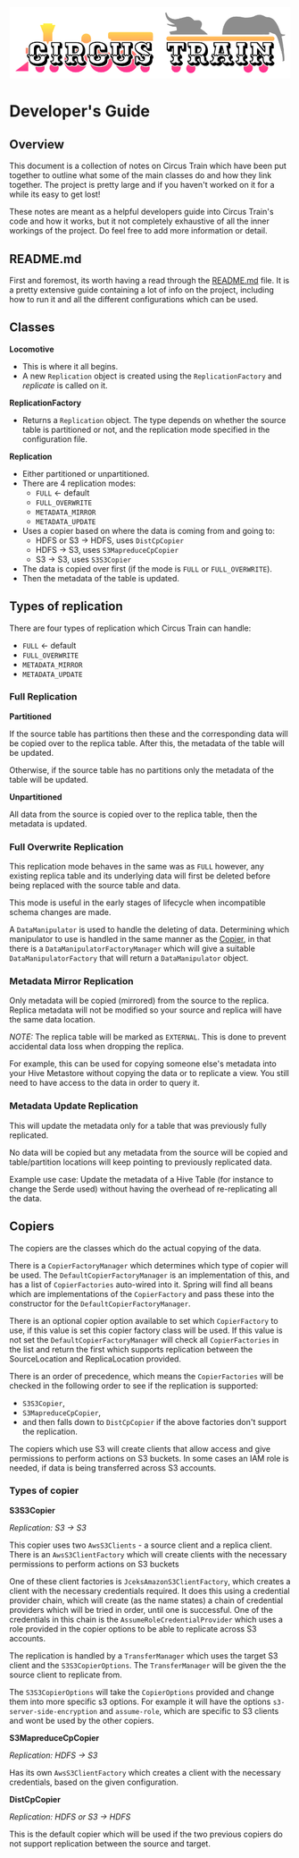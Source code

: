 ![Circus Train.](circus-train.png "Moving Hive data between sites.")

# Developer's Guide

## Overview

This document is a collection of notes on Circus Train which have been put together to outline what some of the main classes do and how they link together. The project is pretty large and if you haven't worked on it for a while its easy to get lost! 


These notes are meant as a helpful developers guide into Circus Train's code and how it works, but it not completely exhaustive of all the inner workings of the project. Do feel free to add more information or detail. 

## README.md

First and foremost, its worth having a read through the [README.md](https://github.com/HotelsDotCom/circus-train) file. It is a pretty extensive guide containing a lot of info on the project, including how to run it and all the different configurations which can be used. 

## Classes
**Locomotive**

* This is where it all begins.
* A new `Replication` object is created using the `ReplicationFactory` and *replicate* is called on it.

**ReplicationFactory**

* Returns a `Replication` object. The type depends on whether the source table is partitioned or not, and the replication mode specified in the configuration file.

**Replication**

* Either partitioned or unpartitioned.
* There are 4 replication modes:
   * `FULL` ← default
   * `FULL_OVERWRITE`
   * `METADATA_MIRROR`
   * `METADATA_UPDATE`
* Uses a copier based on where the data is coming from and going to:
   * HDFS or S3 → HDFS, uses `DistCpCopier`
   * HDFS → S3, uses `S3MapreduceCpCopier`
   * S3 → S3,  uses `S3S3Copier`
* The data is copied over first (if the mode is `FULL` or `FULL_OVERWRITE`).
* Then the metadata of the table is updated.

## Types of replication
There are four types of replication which Circus Train can handle:

* `FULL` ← default
* `FULL_OVERWRITE`
* `METADATA_MIRROR`
* `METADATA_UPDATE`


### Full Replication
**Partitioned**

If the source table has partitions then these and the corresponding data will be copied over to the replica table. After this, the metadata of the table will be updated. 

Otherwise, if the source table has no partitions only the metadata of the table will be updated. 

**Unpartitioned** 

All data from the source is copied over to the replica table, then the metadata is updated.


### Full Overwrite Replication
This replication mode behaves in the same was as `FULL` however, any existing replica table and its underlying data will first be deleted before being replaced with the source table and data. 

This mode is useful in the early stages of lifecycle when incompatible schema changes are made. 

A `DataManipulator` is used to handle the deleting of data. Determining which manipulator to use is handled in the same manner as the [Copier](#copiers), in that there is a `DataManipulatorFactoryManager` which will give a suitable `DataManipulatorFactory` that will return a `DataManipulator` object. 

### Metadata Mirror Replication 
Only metadata will be copied (mirrored) from the source to the replica. Replica metadata will not be modified so your source and replica will have the same data location.

*NOTE:* The replica table will be marked as `EXTERNAL`. This is done to prevent accidental data loss when dropping the replica. 

For example, this can be used for copying someone else's metadata into your Hive Metastore without copying the data or to replicate a view. You still need to have access to the data in order to query it.

### Metadata Update Replication
This will update the metadata only for a table that was previously fully replicated.

No data will be copied but any metadata from the source will be copied and table/partition locations will keep pointing to previously replicated data.

Example use case: Update the metadata of a Hive Table (for instance to change the Serde used) without having the overhead of re-replicating all the data.

## Copiers
The copiers are the classes which do the actual copying of the data. 

There is a `CopierFactoryManager` which determines which type of copier will be used. The `DefaultCopierFactoryManager` is an implementation of this, and has a list of `CopierFactories` auto-wired into it. Spring will find all beans which are implementations of the `CopierFactory` and pass these into the constructor for the `DefaultCopierFactoryManager`. 

There is an optional copier option available to set which `CopierFactory` to use, if this value is set this copier factory class will be used. If this value is not set the `DefaultCopierFactoryManager` will check all `CopierFactories` in the list and return the first which supports replication between the SourceLocation and ReplicaLocation provided. 

There is an order of precedence, which means the `CopierFactories` will be checked in the following order to see if the replication is supported:
* `S3S3Copier`,
* `S3MapreduceCpCopier`, 
* and then falls down to `DistCpCopier` if the above factories don't support the replication.

The copiers which use S3 will create clients that allow access and give permissions to perform actions on S3 buckets. In some cases an IAM role is needed, if data is being transferred across S3 accounts. 

### Types of copier
**S3S3Copier**

*Replication: S3 → S3* 

This copier uses two `AwsS3Clients` - a source client and a replica client. There is an `AwsS3ClientFactory` which will create clients with the necessary permissions to perform actions on S3 buckets

One of these client factories is `JceksAmazonS3ClientFactory`, which creates a client with the necessary credentials required. It does this using a credential provider chain, which will create (as the name states) a chain of credential providers which will be tried in order, until one is successful. One of the credentials in this chain is the `AssumeRoleCredentialProvider` which uses a role provided in the copier options to be able to replicate across S3 accounts.

The replication is handled by a `TransferManager` which uses the target S3 client and the `S3S3CopierOptions`. The `TransferManager` will be given the the source client to replicate from. 

The `S3S3CopierOptions` will take the `CopierOptions` provided and change them into more specific s3 options. For example it will have the options `s3-server-side-encryption` and `assume-role`, which are specific to S3 clients and wont be used by the other copiers. 


**S3MapreduceCpCopier**

*Replication: HDFS → S3* 

Has its own `AwsS3ClientFactory` which creates a client with the necessary credentials, based on the given configuration. 


**DistCpCopier**

*Replication: HDFS or S3 → HDFS* 

This is the default copier which will be used if the two previous copiers do not support replication between the source and target.
